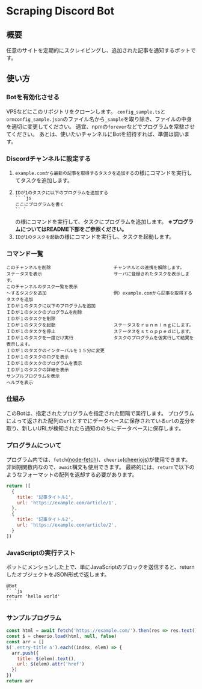# Scraping Discord Bot

## 概要

任意のサイトを定期的にスクレイピングし、追加された記事を通知するボットです。

## 使い方

### Botを有効化させる

VPSなどにこのリポジトリをクローンします。
`config_sample.ts`と`ormconfig_sample.json`のファイル名から`_sample`を取り除き、ファイルの中身を適切に変更してください。
適宜、npmの`forever`などでプログラムを常駐させてください。
あとは、使いたいチャンネルにBotを招待すれば、準備は調います。


### Discordチャンネルに設定する

1. `example.comから最新の記事を取得するタスクを追加する`の様にコマンドを実行してタスクを追加します。
2. ```
   IDが1のタスクに以下のプログラムを追加する
   `` `js
   ここにプログラムを書く
   `` `
   ```
   の様にコマンドを実行して、タスクにプログラムを追加します。
   **※プログラムについてはREADME下部をご参照ください。**
3. `IDが1のタスクを起動`の様にコマンドを実行し、タスクを起動します。

### コマンド一覧

```
このチャンネルを削除　　　　　　　　　　　　　　チャンネルとの連携を解除します。
ステータスを表示　　　　　　　　　　　　　　　　サーバに登録されたタスクを表示します。
このチャンネルのタスク一覧を表示
〜するタスクを追加　　　　　　　　　　　　　　　例）example.comから記事を取得するタスクを追加
ＩＤが１のタスクに以下のプログラムを追加
ＩＤが１のタスクのプログラムを削除
ＩＤが１のタスクを削除
ＩＤが１のタスクを起動　　　　　　　　　　　　　ステータスをｒｕｎｎｉｎｇにします。
ＩＤが１のタスクを停止　　　　　　　　　　　　　ステータスをｓｔｏｐｐｅｄにします。
ＩＤが１のタスクを一度だけ実行　　　　　　　　　タスクのプログラムを仮実行して結果を表示します。
ＩＤが１のタスクのインターバルを１５分に変更
ＩＤが１のタスクのログを表示
ＩＤが１のタスクのプログラムを表示
ＩＤが１のタスクの詳細を表示
サンプルプログラムを表示
ヘルプを表示
```

### 仕組み
このBotは、指定されたプログラムを指定された間隔で実行します。
プログラムによって返された配列の`url`とすでにデータベースに保存されている`url`の差分を取り、新しいURLが検知されたら通知ののちにデータベースに保存します。

### プログラムについて
プログラム内では、`fetch`([node-fetch](https://www.npmjs.com/package/node-fetch))、`cheerio`([cheeriojs](https://github.com/cheeriojs/cheerio))が使用できます。非同期関数内なので、`await`構文も使用できます。
最終的には、`return`で以下のようなフォーマットの配列を返却する必要があります。

```js
return ([
  {
    title: '記事タイトル1',
    url: 'https://example.com/article/1',
  },
  {
    title: '記事タイトル2',
    url: 'https://example.com/article/2',
  }
])
```

### JavaScriptの実行テスト
ボットにメンションした上で、単にJavaScriptのブロックを送信すると、returnしたオブジェクトをJSON形式で返します。
```
@Bot
`` `js
return 'hello world'
`` `
```

### サンプルプログラム
```js
const html = await fetch('https://example.com/').then(res => res.text())
const $ = cheerio.load(html, null, false)
const arr = []
$('.entry-title a').each((index, elem) => {
  arr.push({
    title: $(elem).text(),
    url: $(elem).attr('href')
  })
})
return arr
```